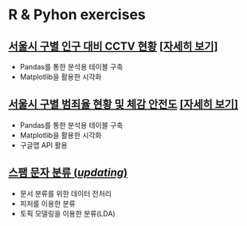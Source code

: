 # R & Pyhon exercises
## [서울시 구별 인구 대비 CCTV 현황](https://github.com/lee-kyubong/daily/blob/master/Python/Surveillance-Cameras-in-Seoul/surveilance-cameras-in-seoul.ipynb) [[자세히 보기]](https://github.com/lee-kyubong/daily/blob/master/Python/Surveillance-Cameras-in-Seoul/surveilance-cameras-in-seoul.ipynb)
- Pandas를 통한 분석용 테이블 구축
- Matplotlib을 활용한 시각화

## [서울시 구별 범죄율 현황 및 체감 안전도](https://github.com/lee-kyubong/daily/blob/master/Python/Crime-rate-in-Seoul/crime-rate-in-seoul.ipynb) [[자세히 보기]](https://github.com/lee-kyubong/daily/blob/master/Python/Crime-rate-in-Seoul/crime-rate-in-seoul.ipynb)
- Pandas를 통한 분석용 테이블 구축
- Matplotlib을 활용한 시각화
- 구글맵 API 활용

## [스팸 문자 분류 (_updating_)](https://github.com/lee-kyubong/daily/blob/master/Python/latent-dirichlet-allocation/document-clustering.ipynb)
- 문서 분류를 위한 데이터 전처리
- 피처를 이용한 분류
- 토픽 모델링을 이용한 분류(LDA)
